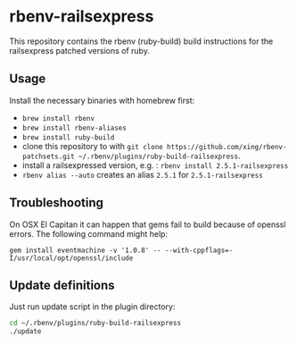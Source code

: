 # rbenv-railsexpress

This repository contains the rbenv (ruby-build) build instructions for the
railsexpress patched versions of ruby.

## Usage

Install the necessary binaries with homebrew first:

- `brew install rbenv`
- `brew install rbenv-aliases`
- `brew install ruby-build`
- clone this repository to with `git clone https://github.com/xing/rbenv-patchsets.git ~/.rbenv/plugins/ruby-build-railsexpress`.
- install a railsexpressed version, e.g. : `rbenv install 2.5.1-railsexpress`
- `rbenv alias --auto` creates an alias `2.5.1` for `2.5.1-railsexpress`

## Troubleshooting

On OSX El Capitan it can happen that gems fail to build because of openssl errors.
The following command might help:
```
gem install eventmachine -v '1.0.8' -- --with-cppflags=-I/usr/local/opt/openssl/include
```

## Update definitions

Just run update script in the plugin directory:

```sh
cd ~/.rbenv/plugins/ruby-build-railsexpress
./update
```
